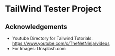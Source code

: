 # TailWind Tester Project

## Acknowledgements 

- Youtube Directory for Tailwind Tutorials: https://www.youtube.com/c/TheNetNinja/videos 
- For Images: Unsplash.com 